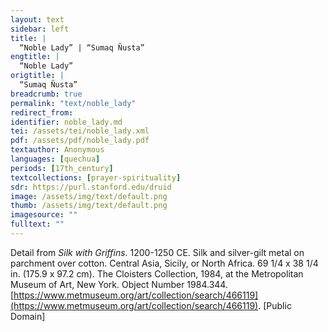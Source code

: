 ```yaml
---
layout: text
sidebar: left
title: |
  “Noble Lady” | “Sumaq Ñusta”
engtitle: |
  “Noble Lady”
origtitle: |
  “Sumaq Ñusta”
breadcrumb: true
permalink: "text/noble_lady"
redirect_from: 
identifier: noble_lady.md
tei: /assets/tei/noble_lady.xml
pdf: /assets/pdf/noble_lady.pdf
textauthor: Anonymous
languages: [quechua]
periods: [17th_century]
textcollections: [prayer-spirituality]
sdr: https://purl.stanford.edu/druid 
image: /assets/img/text/default.png
thumb: /assets/img/text/default.png
imagesource: ""
fulltext: ""
---
```

 Detail from _Silk with Griffins_. 1200-1250 CE. Silk and silver-gilt metal on parchment over cotton. Central Asia, Sicily, or North Africa. 69 1/4 x 38 1/4 in. (175.9 x 97.2 cm). The Cloisters Collection, 1984, at the Metropolitan Museum of Art, New York. Object Number 1984.344. [https://www.metmuseum.org/art/collection/search/466119](https://www.metmuseum.org/art/collection/search/466119). [Public Domain]
 

